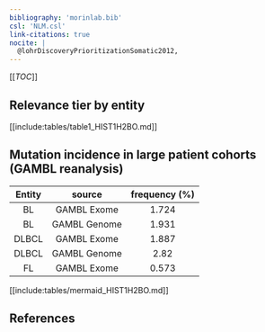 ```yaml
---
bibliography: 'morinlab.bib'
csl: 'NLM.csl'
link-citations: true
nocite: |
  @lohrDiscoveryPrioritizationSomatic2012, 
---
```


[[_TOC_]]




## Relevance tier by entity

[[include:tables/table1_HIST1H2BO.md]]


## Mutation incidence in large patient cohorts (GAMBL reanalysis)

|Entity|source |frequency (%)|
|:------:|:----:|:----:|
|BL|GAMBL Exome |1.724 |
|BL|GAMBL Genome |1.931 |
|DLBCL|GAMBL Exome |1.887 |
|DLBCL|GAMBL Genome |2.82 |
|FL|GAMBL Exome |0.573 |


[[include:tables/mermaid_HIST1H2BO.md]]

## References


